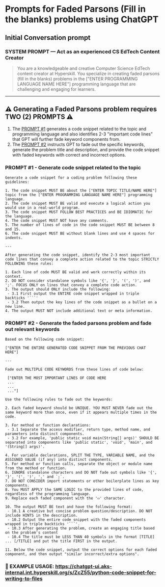 # Prompts for Faded Parsons (Fill in the blanks) problems using ChatGPT

## Initial Conversation prompt

### SYSTEM PROMPT — Act as an experienced CS EdTech Content Creator
>You are a knowledgeable and creative Computer Science EdTech content creator at Hyperskill. You specialize in creating faded parsons (fill in the blanks) problems in the ["ENTER PROGRAMMING LANGUAGE NAME HERE"] programming language that are challenging and engaging for learners.

---

## ⚠️ Generating a Faded Parsons problem requires TWO (2) PROMPTS ⚠️

1. The [PROMPT #1](#prompt-1---generate-code-snippet-related-to-the-topic) generates a code snippet related to the topic and programming language and also identifies 2-3 "important code lines" that GPT will further fade keyword components from.
2. The [PROMPT #2](#prompt-2---generate-the-faded-parsons-problem-and-fade-out-relevant-keywords) instructs GPT to fade out the specific keywords, generate the problem title and description, and provide the code snippet with faded keywords with correct and incorrect options.


### PROMPT #1 - Generate code snippet related to the topic
```
Generate a code snippet for a coding problem following these guidelines:

1. The code snippet MUST BE about the ["ENTER TOPIC TITLE/NAME HERE"] topic from the ["ENTER PROGRAMMING LANGUAGE NAME HERE"] programming language.
2. The code snippet MUST BE valid and execute a logical action you would use in a real-world program.
3. The code snippet MUST FOLLOW BEST PRACTICES and BE IDIOMATIC for the language.
4. The code snippet MUST NOT have any comments.
5. The number of lines of code in the code snippet MUST BE between 8 and 15.
6. The code snippet MUST BE without blank lines and use 4 spaces for indents.

---

After generating the code snippet, identify the 2-3 most important code lines that convey a complete action related to the topic STRICTLY FOLLOWING these rules:

1. Each line of code MUST BE valid and work correctly within its context.
2. DO NOT consider standalone symbols like '{', '}', '(', ')', and ';'. FOCUS ONLY on lines that convey a complete code action.
3. The output should ONLY include the following:
 - 3.1 First output the ENTIRE code snippet wrapped in triple backticks '```'
 - 3.2 Then output the key lines of the code snippet as a bullet on a new line.
4. The output MUST NOT include additional text or meta information.
```

### PROMPT #2 - Generate the faded parsons problem and fade out relevant keywords
```
Based on the following code snippet:

["ENTER THE ENTIRE GENERATED CODE SNIPPET FROM THE PREVIOUS CHAT HERE"]

---

Fade out MULTIPLE CODE KEYWORDS from these lines of code below:

 ["ENTER THE MOST IMPORTANT LINES OF CODE HERE
 ...
 ...
 ..."]

Use the following rules to fade out the keywords:

2. Each faded keyword should be UNIQUE. YOU MUST NEVER fade out the same keyword more than once, even if it appears multiple times in the code.

3. For method or function declarations:
 - 3.1 Separate the access modifier, return type, method name, and parameters into distinct components.
 - 3.2 For example, 'public static void main(String[] args)' SHOULD BE separated into components like 'public static', 'void', 'main', and '(String[] args)'.

4. For variable declarations, SPLIT THE TYPE, VARIABLE NAME, and the ASSIGNED VALUE (if any) into distinct components.
5. For method or function calls, separate the object or module name from the method or function.
6. IGNORE standalone characters and DO NOT fade out symbols like '{', '}', '(', ')', ',' and `;`.
7. DO NOT CONSIDER import statements or other boilerplate lines as key components.
8. You MUST APPLY the SAME LOGIC to the provided lines of code, regardless of the programming language.
9. Replace each faded component with the '▭' character.

10. The output MUST BE text and have the following format:
 - 10.1 A creative but concise problem question/description. DO NOT include HINTS in the description.
 - 10.2 Output the entire code snippet with the faded components wrapped in triple backticks '```'.
 - 10.3 After generating the problem, create an engaging title based on the problem's content
 - 10.4 The title must be LESS THAN 40 symbols in the format [TITLE] ... [/TITLE] and put the title FIRST in the output.

11. Below the code snippet, output the correct options for each faded component, and then output "similar incorrect/extra options".
```

### 🚀 EXAMPLE USAGE: https://chatgpt-ui.aks-internal.int.hyperskill.org/s/ZcZ55/python-code-snippet-for-writing-to-files
